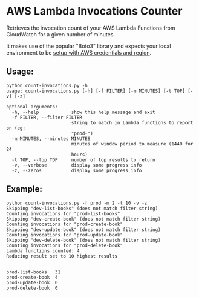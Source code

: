 # AWS Lambda Invocations Counter
Retrieves the invocation count of your AWS Lambda Functions from CloudWatch for a given number of minutes.

It makes use of the popular "Boto3" library and expects your local environment to be [setup with AWS credentials and region](https://docs.aws.amazon.com/cli/latest/userguide/cli-chap-getting-started.html).

## Usage:

	python count-invocations.py -h
	usage: count-invocations.py [-h] [-f FILTER] [-m MINUTES] [-t TOP] [-v] [-z]

	optional arguments:
	  -h, --help            show this help message and exit
	  -f FILTER, --filter FILTER
	                        string to match in Lambda functions to report on (eg:
	                        "prod-")
	  -m MINUTES, --minutes MINUTES
	                        minutes of window period to measure (1440 for 24
	                        hours)
	  -t TOP, --top TOP     number of top results to return
	  -v, --verbose         display some progress info
	  -z, --zeros           display some progress info

## Example:

	python count-invocations.py -f prod -m 2 -t 10 -v -z
	Skipping "dev-list-books" (does not match filter string)
	Counting invocations for "prod-list-books"
	Skipping "dev-create-book" (does not match filter string)
	Counting invocations for "prod-create-book"
	Skipping "dev-update-book" (does not match filter string)
	Counting invocations for "prod-update-book"
	Skipping "dev-delete-book" (does not match filter string)
	Counting invocations for "prod-delete-book"
	Lambda functions counted: 4
	Reducing result set to 10 highest results


	prod-list-books   31
	prod-create-book  4
	prod-update-book  0
	prod-delete-book  0
